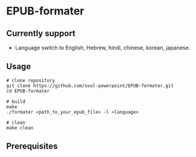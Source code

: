 # EPUB-formater

## Currently support

- Language switch to English, Hebrew, hindi, chinese, korean, japanese.

## Usage

```shell
# clone repository
git clone https://github.com/soul-powerpoint/EPUB-formater.git
cd EPUB-formater

# build
make
./formater <path_to_your_epub_file> -l <language>

# clean
make clean
```

## Prerequisites
